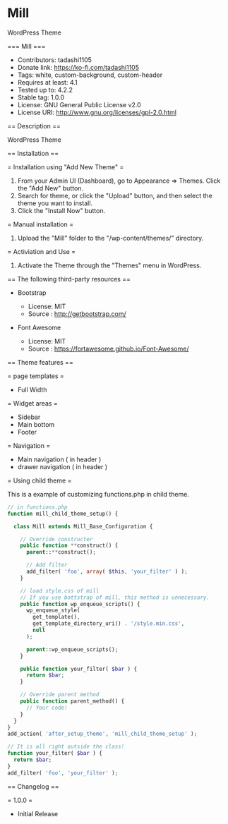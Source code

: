 # Mill

WordPress Theme

=== Mill ===

- Contributors: tadashi1105
- Donate link: <https://ko-fi.com/tadashi1105>
- Tags: white, custom-background, custom-header
- Requires at least: 4.1
- Tested up to: 4.2.2
- Stable tag: 1.0.0
- License: GNU General Public License v2.0
- License URI: <http://www.gnu.org/licenses/gpl-2.0.html>

== Description ==

WordPress Theme

== Installation ==

= Installation using "Add New Theme" =

1. From your Admin UI (Dashboard), go to Appearance => Themes. Click the "Add New" button.
2. Search for theme, or click the "Upload" button, and then select the theme you want to install.
3. Click the "Install Now" button.

= Manual installation =

1. Upload the "Mill" folder to the "/wp-content/themes/" directory.

= Activiation and Use =

1. Activate the Theme through the "Themes" menu in WordPress.

== The following third-party resources ==

- Bootstrap

  - License: MIT
  - Source : <http://getbootstrap.com/>

- Font Awesome

  - License: MIT
  - Source : <https://fortawesome.github.io/Font-Awesome/>

== Theme features ==

= page templates =

- Full Width

= Widget areas =

- Sidebar
- Main bottom
- Footer

= Navigation =

- Main navigation ( in header )
- drawer navigation ( in header )

= Using child theme =

This is a example of customizing functions.php in child theme.

```php
// in functions.php
function mill_child_theme_setup() {

  class Mill extends Mill_Base_Configuration {

    // Override constructer
    public function **construct() {
      parent::**construct();

      // Add filter
      add_filter( 'foo', array( $this, 'your_filter' ) );
    }

    // load style.css of mill
    // If you use bottstrap of mill, this method is unnecessary.
    public function wp_enqueue_scripts() {
      wp_enqueue_style(
        get_template(),
        get_template_directory_uri() . '/style.min.css',
        null
      );

      parent::wp_enqueue_scripts();
    }

    public function your_filter( $bar ) {
      return $bar;
    }

    // Override parent method
    public function parent_method() {
      // Your code!
    }
  }
}
add_action( 'after_setup_theme', 'mill_child_theme_setup' );

// It is all right outside the class!
function your_filter( $bar ) {
  return $bar;
}
add_filter( 'foo', 'your_filter' );
```

== Changelog ==

= 1.0.0 =

- Initial Release
